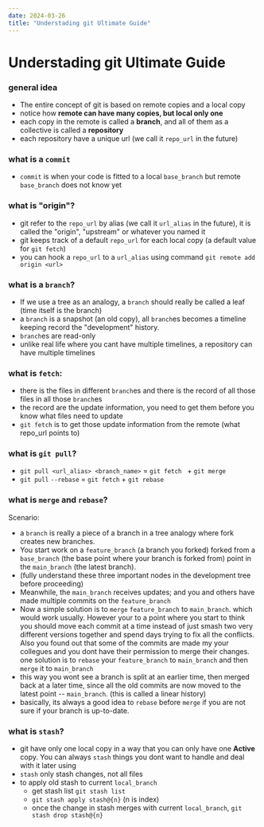```yaml
---
date: 2024-03-26
title: "Understading git Ultimate Guide"
---
```



# Understading git Ultimate Guide
### general idea
- The entire concept of git is based on remote copies and a local copy 
- notice how **remote can have many copies, but local only one**
- each copy in the remote is called a **branch**, and all of them as a collective is called a **repository**
- each repository have a unique url (we call it `repo_url` in the future)

### what is a `commit`
- `commit` is when your code is fitted to a local `base_branch` but remote `base_branch` does not know yet

### what is "origin"?
  - git refer to the `repo_url` by alias (we call it `url_alias` in the future), it is called the "origin", "upstream" or whatever you named it
  - git keeps track of a default `repo_url` for each local copy (a default value for `git fetch`)
  - you can hook a `repo_url` to a `url_alias` using command `git remote add origin <url>`

### what is a `branch`?
- If we use a tree as an analogy, a `branch` should really be called a leaf (time itself is the branch)
- a `branch` is a snapshot (an old copy), all `branch`es becomes a timeline keeping record the "development" history.
- `branch`es are read-only
- unlike real life where you cant have multiple timelines, a repository can have multiple timelines

### what is `fetch`:
- there is the files in different `branch`es and there is the record of all those files in all those `branch`es
- the record are the update information, you need to get them before you know what files need to update
- `git fetch` is to get those update information from the remote (what repo_url points to)

### what is `git pull`?
- `git pull <url_alias> <branch_name>` = `git fetch ` + `git merge`
- `git pull` `--rebase` = `git fetch` + `git rebase`

### what is `merge` and `rebase`?
Scenario: 
- a `branch` is really a piece of a branch in a tree analogy where fork creates new branches.
- You start work on a `feature_branch` (a branch you forked) forked from a `base_branch` (the base point where your branch is forked from) point in the `main_branch` (the latest branch).
- (fully understand these three important nodes in the development tree before proceeding)
- Meanwhile, the `main_branch` receives updates; and you and others have made multiple commits on the `feature_branch` 
- Now a simple solution is to `merge` `feature_branch` to `main_branch`. which would work usually.
However your to a point where you start to think you should move each commit at a time instead of just smash two very different versions together and spend days trying to fix all the conflicts. Also you found out that some of the commits are made my your collegues and you dont have their permission to merge their changes. one solution is to `rebase` your `feature_branch` to `main_branch` and then `merge` it to `main_branch`
- this way you wont see a branch is split at an earlier time, then merged back at a later time, since all the old commits are now moved to the latest point -- `main_branch`. (this is called a linear history)
- basically, its always a good idea to `rebase` before `merge` if you are not sure if your branch is up-to-date.

### what is `stash`?
- git have only one local copy in a way that you can only have one **Active** copy. You can always `stash` things you dont want to handle and deal with it later using
- `stash` only stash changes, not all files
- to apply old stash to current `local_branch`
  - get stash list `git stash list` 
  - `git stash apply stash@{n}` (n is index)
  - once the change in stash merges with current `local_branch`, `git stash drop stash@{n}`